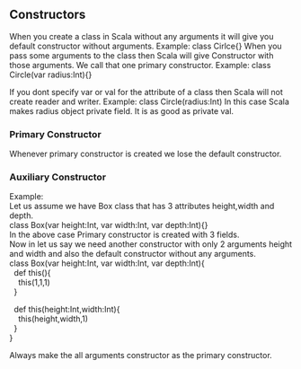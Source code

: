 ## Constructors

When you create a class in Scala without any arguments it will give you default constructor without arguments.
Example: class Cirlce{}
When you pass some arguments to the class then Scala will give Constructor with those arguments. We call that one primary constructor.
Example: class Circle(var radius:Int){}

If you dont specify var or val for the attribute of a class then Scala will not create reader and writer.
Example:
class Circle(radius:Int)
In this case Scala makes radius object private field. It is as good as private val.

### Primary Constructor
Whenever primary constructor is created we lose the default constructor.

### Auxiliary Constructor
Example: <br/>
Let us assume we have Box class that has 3 attributes height,width and depth. <br/>
class Box(var height:Int, var width:Int, var depth:Int){} <br/>
In the above case Primary constructor is created with 3 fields. <br/>
Now in let us say we need another constructor with only 2 arguments height and width and also the default constructor without any arguments. <br/>
class Box(var height:Int, var width:Int, var depth:Int){ <br/>
&nbsp;&nbsp;def this(){ <br/>
&nbsp;&nbsp;&nbsp;&nbsp;this(1,1,1) <br/>
&nbsp;&nbsp;} <br/>
  
&nbsp;&nbsp;def this(height:Int,width:Int){ <br/>
&nbsp;&nbsp;&nbsp;&nbsp;this(height,width,1) <br/>
&nbsp;&nbsp;} <br/>
} <br/>

Always make the all arguments constructor as the primary constructor.



